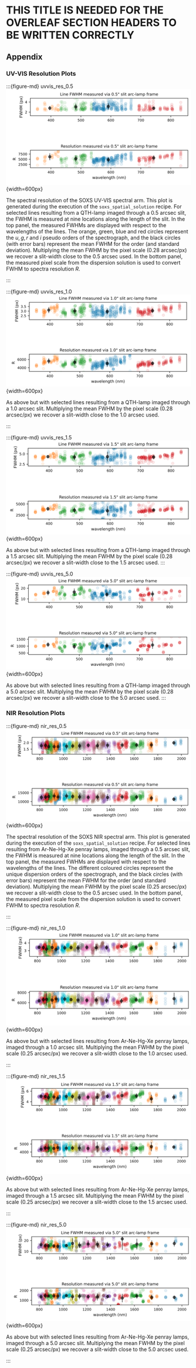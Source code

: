 # THIS TITLE IS NEEDED FOR THE OVERLEAF SECTION HEADERS TO BE WRITTEN CORRECTLY

## Appendix

### UV-VIS Resolution Plots

:::{figure-md} uvvis_res_0.5
![image-20250130111041783](../_images/image-20250130111041783.png){width=600px}

The spectral resolution of the SOXS UV-VIS spectral arm. This plot is generated during the execution of the `soxs_spatial_solution` recipe. For selected lines resulting from a QTH-lamp imaged through a 0.5 arcsec slit, the FWHM is measured at nine locations along the length of the slit. In the top panel, the measured FWHMs are displayed with respect to the wavelengths of the lines. The orange, green, blue and red circles represent the $u, g, r$ and $i$ pseudo orders of the spectrograph, and the black circles (with error bars) represent the mean FWHM for the order (and standard deviation). Multiplying the mean FWHM by the pixel scale (0.28 $\mathrm{arcsec/px}$) we recover a slit-width close to the 0.5 arcsec used. In the bottom panel, the measured pixel scale from the dispersion solution is used to convert FWHM to spectra resolution $R$.

:::



:::{figure-md} uvvis_res_1.0
![image-20250130112252814](../_images/image-20250130112252814.png){width=600px}

As above but with selected lines resulting from a QTH-lamp imaged through a 1.0 arcsec slit. Multiplying the mean FWHM by the pixel scale (0.28 $\mathrm{arcsec/px}$) we recover a slit-width close to the 1.0 arcsec used. 

:::


:::{figure-md} uvvis_res_1.5
![image-20250130112532287](../_images/image-20250130112532287.png){width=600px}

As above but with selected lines resulting from a QTH-lamp imaged through a 1.5 arcsec slit. Multiplying the mean FWHM by the pixel scale (0.28 $\mathrm{arcsec/px}$) we recover a slit-width close to the 1.5 arcsec used. 
:::


:::{figure-md} uvvis_res_5.0
![image-20250130123812432](../_images/image-20250130123812432.png){width=600px}

As above but with selected lines resulting from a QTH-lamp imaged through a 5.0 arcsec slit. Multiplying the mean FWHM by the pixel scale (0.28 $\mathrm{arcsec/px}$) we recover a slit-width close to the 5.0 arcsec used. 
:::





### NIR Resolution Plots




:::{figure-md} nir_res_0.5
![image-20250130122107141](../_images/image-20250130122107141.png){width=600px}

The spectral resolution of the SOXS NIR spectral arm. This plot is generated during the execution of the `soxs_spatial_solution` recipe. For selected lines resulting from Ar-Ne-Hg-Xe penray lamps, imaged through a 0.5 arcsec slit, the FWHM is measured at nine locations along the length of the slit. In the top panel, the measured FWHMs are displayed with respect to the wavelengths of the lines. The different coloured circles represent the unique dispersion orders of the spectrograph, and the black circles (with error bars) represent the mean FWHM for the order (and standard deviation). Multiplying the mean FWHM by the pixel scale (0.25 $\mathrm{arcsec/px}$) we recover a slit-width close to the 0.5 arcsec used. In the bottom panel, the measured pixel scale from the dispersion solution is used to convert FWHM to spectra resolution $R$. 

:::



:::{figure-md} nir_res_1.0
![image-20250130122435910](../_images/image-20250130122435910.png){width=600px}

As above but with selected lines resulting from Ar-Ne-Hg-Xe penray lamps, imaged through a 1.0 arcsec slit. Multiplying the mean FWHM by the pixel scale (0.25 $\mathrm{arcsec/px}$) we recover a slit-width close to the 1.0 arcsec used.

:::



:::{figure-md} nir_res_1.5
![image-20250130112938467](../_images/image-20250130112938467.png){width=600px}

As above but with selected lines resulting from Ar-Ne-Hg-Xe penray lamps, imaged through a 1.5 arcsec slit. Multiplying the mean FWHM by the pixel scale (0.25 $\mathrm{arcsec/px}$) we recover a slit-width close to the 1.5 arcsec used.

:::





:::{figure-md} nir_res_5.0
![image-20250130122807439](../_images/image-20250130122807439.png){width=600px}

As above but with selected lines resulting from Ar-Ne-Hg-Xe penray lamps, imaged through a 5.0 arcsec slit. Multiplying the mean FWHM by the pixel scale (0.25 $\mathrm{arcsec/px}$) we recover a slit-width close to the 5.0 arcsec used.

:::

